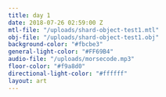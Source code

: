```yaml
---
title: day 1
date: 2018-07-26 02:59:00 Z
mtl-file: "/uploads/shard-object-test1.mtl"
obj-file: "/uploads/shard-object-test1.obj"
background-color: "#fbcbe3"
general-light-color: "#FF69B4"
audio-file: "/uploads/morsecode.mp3"
floor-color: "#f9a8d0"
directional-light-color: "#ffffff"
layout: art
---
```


